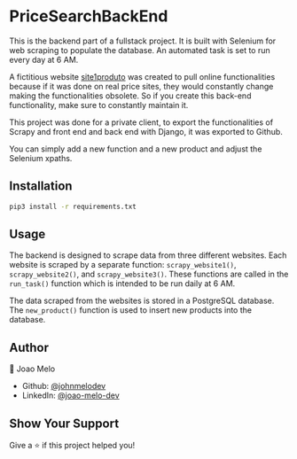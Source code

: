 # PriceSearchBackEnd

This is the backend part of a fullstack project. It is built with Selenium for web scraping to populate the database. An automated task is set to run every day at 6 AM.

A fictitious website [site1produto](https://site1produto.netlify.app) was created to pull online functionalities because if it was done on real price sites, they would constantly change making the functionalities obsolete. So if you create this back-end functionality, make sure to constantly maintain it.

This project was done for a private client, to export the functionalities of Scrapy and front end and back end with Django, it was exported to Github.

You can simply add a new function and a new product and adjust the Selenium xpaths.

## Installation

```bash
pip3 install -r requirements.txt
```

## Usage

The backend is designed to scrape data from three different websites. Each website is scraped by a separate function: `scrapy_website1()`, `scrapy_website2()`, and `scrapy_website3()`. These functions are called in the `run_task()` function which is intended to be run daily at 6 AM.

The data scraped from the websites is stored in a PostgreSQL database. The `new_product()` function is used to insert new products into the database.

## Author

👤 Joao Melo

- Github: [@johnmelodev](https://github.com/johnmelodev)
- LinkedIn: [@joao-melo-dev](https://www.linkedin.com/in/joao-melo-dev)

## Show Your Support

Give a ⭐️ if this project helped you!
```
